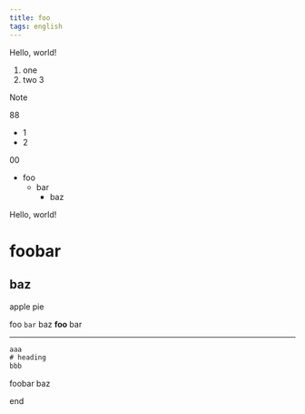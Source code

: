 ```yaml
---
title: foo
tags: english
---
```


Hello, world!

1. one
2. two
3

> [!note]
> 88
>
> - 1
> - 2
>
> 00

- foo
    - bar
        - baz

Hello, world!

# foobar
## baz
apple
pie

foo `bar` baz **foo** bar

---

```js
aaa
# heading
bbb
```

foobar
baz

end
